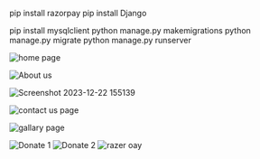 pip install razorpay
pip install Django

pip install mysqlclient
python manage.py makemigrations
python manage.py migrate
python manage.py runserver


![home page](https://github.com/Mahaning/old_age_home/assets/92427624/243fb1e8-4625-41b8-bb70-940fa009f426)

![About us](https://github.com/Mahaning/old_age_home/assets/92427624/2d5122a9-2d94-4b1b-bf2b-596152e93245)

![Screenshot 2023-12-22 155139](https://github.com/Mahaning/old_age_home/assets/92427624/204657bf-e437-4e9a-89ce-429ba8fd5e65)


![contact us page](https://github.com/Mahaning/old_age_home/assets/92427624/6fabf139-a073-4458-b788-5b2cb84e9543)

![gallary page](https://github.com/Mahaning/old_age_home/assets/92427624/9c2a13e9-a59d-4d17-becd-4ab83c2d3ffe)

![Donate 1](https://github.com/Mahaning/old_age_home/assets/92427624/5e54110a-58f0-49c7-8fd7-1c3ddb0b1231)
![Donate 2](https://github.com/Mahaning/old_age_home/assets/92427624/9bd641ac-bbe4-45cf-932e-395d90439c1c)
![razer oay ](https://github.com/Mahaning/old_age_home/assets/92427624/ff3118c4-1593-420a-8090-42c9f1d4b055)
